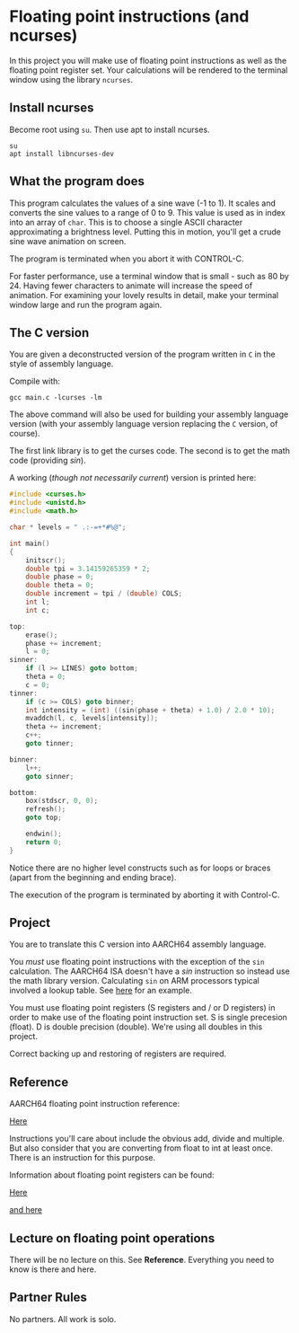 # Floating point instructions (and ncurses)

In this project you will make use of floating point instructions as well as the floating point register set. Your calculations will be rendered to the terminal window using the library `ncurses`.

## Install ncurses

Become root using ```su```. Then use apt to install ncurses.

```
su
apt install libncurses-dev
```

## What the program does

This program calculates the values of a sine wave (-1 to 1). It scales and converts the sine values to a range of 0 to 9. This value is used as in index into an array of `char`. This is to choose a single ASCII character approximating a brightness level. Putting this in motion, you'll get a crude sine wave animation on screen.

The program is terminated when you abort it with CONTROL-C.

For faster performance, use a terminal window that is small - such as 80 by 24. Having fewer characters to animate will increase the speed of animation. For examining your lovely results in detail, make your terminal window large and run the program again.

## The C version

You are given a deconstructed version of the program written in `C` in the style of assembly language.

Compile with:

```
gcc main.c -lcurses -lm
```

The above command will also be used for building your assembly language version (with your assembly language version replacing the `C` version, of course).

The first link library is to get the curses code. The second is to get the math code (providing *sin*).

A working (*though not necessarily current*) version is printed here:

```c
#include <curses.h>
#include <unistd.h>
#include <math.h>

char * levels = " .:-=+*#%@";

int main()
{
	initscr();
	double tpi = 3.14159265359 * 2;
	double phase = 0;
	double theta = 0;
	double increment = tpi / (double) COLS;
	int l;
	int c;

top:	
	erase();
	phase += increment;
	l = 0;
sinner:	
	if (l >= LINES) goto bottom;
	theta = 0;
	c = 0;
tinner:
	if (c >= COLS) goto binner;
	int intensity = (int) ((sin(phase + theta) + 1.0) / 2.0 * 10);
	mvaddch(l, c, levels[intensity]);
	theta += increment;
	c++;
	goto tinner;

binner:	
	l++;
	goto sinner;

bottom:	
	box(stdscr, 0, 0);
	refresh();
	goto top;

	endwin();
	return 0;
}
```

Notice there are no higher level constructs such as for loops or braces (apart from the beginning and ending brace).

The execution of the program is terminated by aborting it with Control-C.

## Project

You are to translate this C version into AARCH64 assembly language.

You *must* use floating point instructions with the exception of the `sin` calculation. The AARCH64 ISA doesn't have a *sin* instruction so instead use the math library version. Calculating `sin` on ARM processors typical involved a lookup table. See [here](https://github.com/PaulStoffregen/arm_math/blob/master/src/arm_sin_cos_f32.c) for an example.

You must use floating point registers (S registers and / or D registers) in order to make use of the floating point instruction set. S is single precesion (float). D is double precision (double). We're using all doubles in this project.

Correct backing up and restoring of registers are required. 

## Reference

AARCH64 floating point instruction reference:

[Here](http://infocenter.arm.com/help/index.jsp?topic=/com.arm.doc.dui0802b/a64_float_alpha.html)

Instructions you'll care about include the obvious add, divide and multiple. But also consider that you are converting from float to int at least once. There is an instruction for this purpose.

Information about floating point registers can be found:

[Here](http://infocenter.arm.com/help/index.jsp?topic=/com.arm.doc.den0024a/ch04s06s01.html)

[and here](https://developer.arm.com/documentation/100076/0100/a64-instruction-set-reference)

## Lecture on floating point operations

There will be no lecture on this. See **Reference**. Everything you need to know is there and here.

## Partner Rules

No partners. All work is solo.
